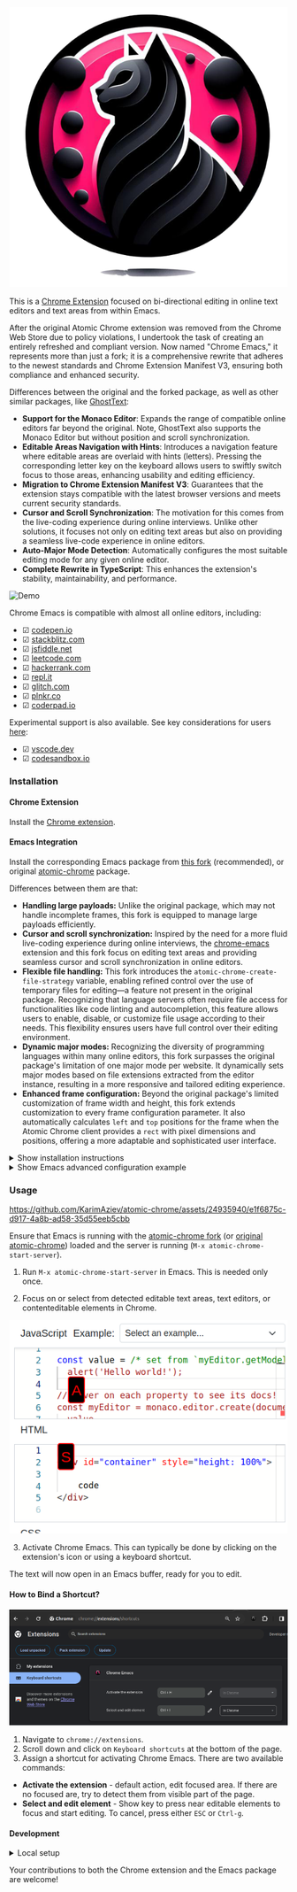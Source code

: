 <div align="center">

![](./app/images/icon.png)

</div>

This is a [Chrome Extension](https://chromewebstore.google.com/detail/chrome-emacs/dabdpcafiblbndpoadckibiaojbdnpjg) focused on bi-directional editing in online text editors and text areas from within Emacs.

After the original Atomic Chrome extension was removed from the Chrome Web Store due to policy violations, I undertook the task of creating an entirely refreshed and compliant version. Now named "Chrome Emacs," it represents more than just a fork; it is a comprehensive rewrite that adheres to the newest standards and Chrome Extension Manifest V3, ensuring both compliance and enhanced security.

Differences between the original and the forked package, as well as other similar packages, like [GhostText](https://github.com/fregante/GhostText/tree/main):

- **Support for the Monaco Editor**: Expands the range of compatible online editors far beyond the original. Note, GhostText also supports the Monaco Editor but without position and scroll synchronization.
- **Editable Areas Navigation with Hints**: Introduces a navigation feature where editable areas are overlaid with hints (letters). Pressing the corresponding letter key on the keyboard allows users to swiftly switch focus to those areas, enhancing usability and editing efficiency.
- **Migration to Chrome Extension Manifest V3**: Guarantees that the extension stays compatible with the latest browser versions and meets current security standards.
- **Cursor and Scroll Synchronization**: The motivation for this comes from the live-coding experience during online interviews. Unlike other solutions, it focuses not only on editing text areas but also on providing a seamless live-code experience in online editors.
- **Auto-Major Mode Detection**: Automatically configures the most suitable editing mode for any given online editor.
- **Complete Rewrite in TypeScript**: This enhances the extension's stability, maintainability, and performance.

![Demo](./chrome-emacs.gif)

Chrome Emacs is compatible with almost all online editors, including:

- ☑ [codepen.io](https://codepen.io/)
- ☑ [stackblitz.com](https://stackblitz.com/)
- ☑ [jsfiddle.net](https://jsfiddle.net/)
- ☑ [leetcode.com](https://leetcode.com/)
- ☑ [hackerrank.com](https://www.hackerrank.com/)
- ☑ [repl.it](https://repl.it/)
- ☑ [glitch.com](https://glitch.com/)
- ☑ [plnkr.co](https://plnkr.co/)
- ☑ [coderpad.io](https://coderpad.io/)

Experimental support is also available. See key considerations for users [here](https://github.com/KarimAziev/chrome-emacs/blob/main/docs/experimental-monaco-support.md):

- ☑ [vscode.dev](https://vscode.dev/)
- ☑ [codesandbox.io](https://codesandbox.io/)

### Installation

#### Chrome Extension

Install the [Chrome extension](https://chromewebstore.google.com/detail/chrome-emacs/dabdpcafiblbndpoadckibiaojbdnpjg).

#### Emacs Integration

Install the corresponding Emacs package from <a target="_blank" href="https://github.com/KarimAziev/atomic-chrome">this fork</a> (recommended), or original <a href="https://github.com/alpha22jp/atomic-chrome" target="_blank">atomic-chrome</a> package.

Differences between them are that:

- **Handling large payloads:** Unlike the original package, which may not handle incomplete frames, this fork is equipped to manage large payloads efficiently.
- **Cursor and scroll synchronization:** Inspired by the need for a more fluid live-coding experience during online interviews, the [chrome-emacs](https://github.com/KarimAziev/chrome-emacs) extension and this fork focus on editing text areas and providing seamless cursor and scroll synchronization in online editors.
- **Flexible file handling:** This fork introduces the `atomic-chrome-create-file-strategy` variable, enabling refined control over the use of temporary files for editing—a feature not present in the original package. Recognizing that language servers often require file access for functionalities like code linting and autocompletion, this feature allows users to enable, disable, or customize file usage according to their needs. This flexibility ensures users have full control over their editing environment.
- **Dynamic major modes:** Recognizing the diversity of programming languages within many online editors, this fork surpasses the original package's limitation of one major mode per website. It dynamically sets major modes based on file extensions extracted from the editor instance, resulting in a more responsive and tailored editing experience.
- **Enhanced frame configuration:** Beyond the original package's limited customization of frame width and height, this fork extends customization to every frame configuration parameter. It also automatically calculates `left` and `top` positions for the frame when the Atomic Chrome client provides a `rect` with pixel dimensions and positions, offering a more adaptable and sophisticated user interface.

<details><summary> Show installation instructions
  </summary>

##### With use-package and straight.el

```emacs-lisp
(use-package atomic-chrome
  :demand t
  :straight (atomic-chrome
             :repo "KarimAziev/atomic-chrome"
             :type git
             :host github)
  :commands (atomic-chrome-start-server)
  :config
  (setq-default atomic-chrome-extension-type-list '(atomic-chrome))
  (atomic-chrome-start-server))
```

##### Manual Installation

Download the source code and place it in your desired directory (e.g., `~/.emacs.d/atomic-chrome/`):

```
git clone https://github.com/KarimAziev/atomic-chrome.git ~/.emacs.d/atomic-chrome/
```

Add the downloaded directory to the load path and require it:

```emacs-lisp
(add-to-list 'load-path "~/.emacs.d/atomic-chrome/")
(require 'atomic-chrome)
```

##### Configure

```emacs-lisp
(setq-default atomic-chrome-extension-type-list '(atomic-chrome))
```

##### Run server

```emacs-lisp
(atomic-chrome-start-server)
```

</details>

<details><summary> Show Emacs advanced configuration example
  </summary>

```emacs-lisp
(use-package atomic-chrome
  :straight (atomic-chrome
             :type git
             :flavor nil
             :host github
             :repo "KarimAziev/atomic-chrome")
  :defines atomic-chrome-create-file-strategy
  :config
  (setq-default atomic-chrome-buffer-open-style 'frame)
  (setq-default atomic-chrome-auto-remove-file t)
  (setq-default atomic-chrome-url-major-mode-alist
                '(("ramdajs.com" . js-ts-mode)
                  ("github.com" . gfm-mode)
                  ("gitlab.com" . gfm-mode)
                  ("leetcode.com" . typescript-ts-mode)
                  ("codesandbox.io" . js-ts-mode)
                  ("typescriptlang.org" . typescript-ts-mode)
                  ("jsfiddle.net" . js-ts-mode)
                  ("w3schools.com" . js-ts-mode)))
  (add-to-list 'atomic-chrome-create-file-strategy
               '("~/repos/ts-scratch/src/" :extension
                 ("js" "ts" "tsx" "jsx" "cjs" "mjs"))))
```

</details>

### Usage

https://github.com/KarimAziev/atomic-chrome/assets/24935940/e1f6875c-d917-4a8b-ad58-35d55eeb5cbb

Ensure that Emacs is running with the [atomic-chrome fork](https://github.com/KarimAziev/atomic-chrome) (or [original atomic-chrome](https://github.com/alpha22jp/atomic-chrome)) loaded and the server is running (`M-x atomic-chrome-start-server`).

1. Run `M-x atomic-chrome-start-server` in Emacs. This is needed only once.

2. Focus on or select from detected editable text areas, text editors, or contenteditable elements in Chrome.

![Hints](./hints.png)

3. Activate Chrome Emacs. This can typically be done by clicking on the extension's icon or using a keyboard shortcut.

The text will now open in an Emacs buffer, ready for you to edit.

#### How to Bind a Shortcut?

![Shortcuts](./shortcuts.png)

1. Navigate to `chrome://extensions`.
2. Scroll down and click on `Keyboard shortcuts` at the bottom of the page.
3. Assign a shortcut for activating Chrome Emacs. There are two available commands:

- **Activate the extension** - default action, edit focused area. If there are no focused are, try to detect them from visible part of the page.
- **Select and edit element** - Show key to press near editable elements to focus and start editing. To cancel, press either `ESC` or `Ctrl-g`.

#### Development

<details><summary>Local setup </summary>

1. Clone the repository to your local machine:
   ```
   git clone https://github.com/KarimAziev/chrome-emacs.git
   ```
2. Ensure the correct version of Node.js is installed, as specified in the [.nvmrc](https://github.com/KarimAziev/chrome-emacs/blob/16a754fc24e50034a053b18aaa4e15bbf0cad541/.nvmrc#L1) file. Switch to the correct version with `nvm use`, if using NVM.
3. Install required dependencies:
   ```
   npm install
   ```
4. Build the extension:

- For rebuilding the extension on file save, run:
  ```
  npm run dev
  ```
- For a one-time build:
  ```
  npm run build
  ```

5. Load the built `app` directory into Chrome:
   - Navigate to `chrome://extensions/`
   - Toggle "Developer mode" at the top right.
   - Click "Load unpacked" and select the `app` directory.

</details>

Your contributions to both the Chrome extension and the Emacs package are welcome!
